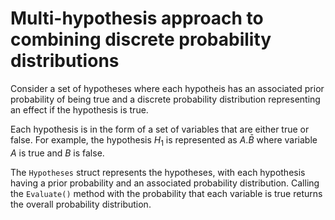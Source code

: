 # Multi-hypothesis approach to combining discrete probability distributions

Consider a set of hypotheses where each hypotheis has an associated prior probability of being true and a discrete probability distribution representing an effect if the hypothesis is true.

Each hypothesis is in the form of a set of variables that are either true or false. For example, the hypothesis $H_1$ is represented as $A.\bar{B}$ where variable $A$ is true and $B$ is false.

The `Hypotheses` struct represents the hypotheses, with each hypothesis having a prior probability and an associated probability distribution. Calling the `Evaluate()` method with the probability that each variable is true returns the overall probability distribution.
